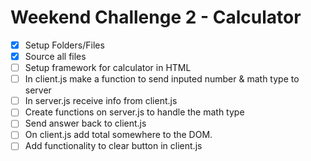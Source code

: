 # Weekend Challenge 2 - Calculator

- [x] Setup Folders/Files
- [x] Source all files
- [ ] Setup framework for calculator in HTML
- [ ] In client.js make a function to send inputed number & math type to server
- [ ] In server.js receive info from client.js
- [ ] Create functions on server.js to handle the math type
- [ ] Send answer back to client.js
- [ ] On client.js add total somewhere to the DOM.
- [ ] Add functionality to clear button in client.js
